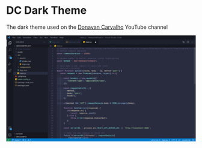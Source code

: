 # DC Dark Theme

The dark theme used on the [Donavan Carvalho](https://www.youtube.com/@donavancarvalho) YouTube channel

![DC Dark Theme](https://github.com/donavancarvalho/dc-dark-theme/blob/master/assets/screenshot.png?raw=true)
